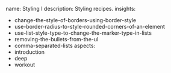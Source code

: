name: Styling I
description: Styling recipes.
insights:
  - change-the-style-of-borders-using-border-style
  - use-border-radius-to-style-rounded-corners-of-an-element
  - use-list-style-type-to-change-the-marker-type-in-lists
  - removing-the-bullets-from-the-ul
  - comma-separated-lists
aspects:
  - introduction
  - deep
  - workout
 
